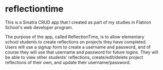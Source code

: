 # reflectiontime
This is a Sinatra CRUD app that I created as part of my studies in Flatiron School's web developer program. 

The purpose of the app, called ReflectionTime, is to allow elementary school students to create reflections on projects they have completed. Users will use a signup form to create a username and password, and of course they will use that username and password for future logins. They will be able to view other students' reflections, create/edit/delete project reflections of their own, and update their username/password.

